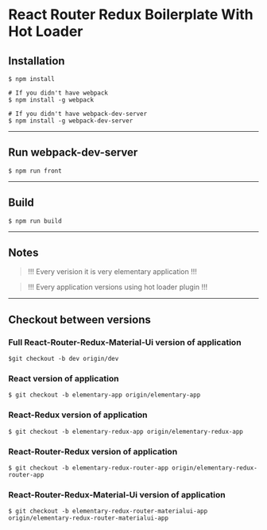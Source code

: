 # React Router Redux Boilerplate With Hot Loader

## Installation
```
$ npm install

# If you didn't have webpack
$ npm install -g webpack 

# If you didn't have webpack-dev-server
$ npm install -g webpack-dev-server
```
___
## Run webpack-dev-server
```
$ npm run front
```
___
## Build
```
$ npm run build
```

___
## Notes
> !!! Every verision it is very elementary application !!!

> !!! Every application versions using hot loader plugin !!!
___

## Checkout between versions

### Full React-Router-Redux-Material-Ui version of application
```
$git checkout -b dev origin/dev
```

### React version of application
```
$ git checkout -b elementary-app origin/elementary-app
```
### React-Redux version of application
```
$ git checkout -b elementary-redux-app origin/elementary-redux-app
```
### React-Router-Redux version of application
```
$ git checkout -b elementary-redux-router-app origin/elementary-redux-router-app
```

### React-Router-Redux-Material-Ui version of application
```
$ git checkout -b elementary-redux-router-materialui-app origin/elementary-redux-router-materialui-app
```
